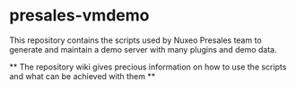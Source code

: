 presales-vmdemo
===============
This repository contains the scripts used by Nuxeo Presales team to generate and maintain a demo server with many plugins and demo data.

** The repository wiki gives precious information on how to use the scripts and what can be achieved with them **





